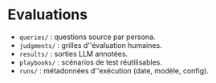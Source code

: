 # Evaluations

- `queries/` : questions source par persona.
- `judgments/` : grilles d''évaluation humaines.
- `results/` : sorties LLM annotées.
- `playbooks/` : scénarios de test réutilisables.
- `runs/` : métadonnées d''exécution (date, modèle, config).

